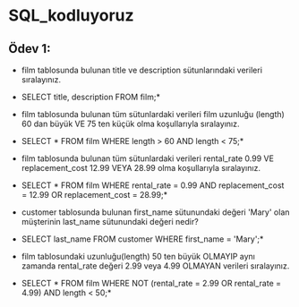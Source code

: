 # SQL_kodluyoruz
## Ödev 1:  
- film tablosunda bulunan title ve description sütunlarındaki verileri sıralayınız.  
* SELECT title, description FROM film;*

- film tablosunda bulunan tüm sütunlardaki verileri film uzunluğu (length) 60 dan büyük VE 75 ten küçük olma koşullarıyla sıralayınız.  
* SELECT * FROM film WHERE length > 60 AND length < 75;*

- film tablosunda bulunan tüm sütunlardaki verileri rental_rate 0.99 VE replacement_cost 12.99 VEYA 28.99 olma koşullarıyla sıralayınız.  
* SELECT * FROM film WHERE rental_rate = 0.99 AND replacement_cost = 12.99 OR replacement_cost = 28.99;*

- customer tablosunda bulunan first_name sütunundaki değeri 'Mary' olan müşterinin last_name sütunundaki değeri nedir?  
* SELECT last_name FROM customer WHERE first_name = 'Mary';*

- film tablosundaki uzunluğu(length) 50 ten büyük OLMAYIP aynı zamanda rental_rate değeri 2.99 veya 4.99 OLMAYAN verileri sıralayınız.  
* SELECT * FROM film WHERE NOT (rental_rate = 2.99 OR rental_rate = 4.99) AND length < 50;*

